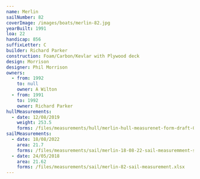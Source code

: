 ```yaml
---
name: Merlin
sailNumber: 82
coverImage: /images/boats/merlin-82.jpg
yearBuilt: 1991
loa: 22
handicap: 856
suffixLetter: C
builder: Richard Parker
construction: Foam/Carbon/Kevlar with Plywood deck
design: Morrison
designer: Phil Morrison
owners:
  - from: 1992
    to: null
    owner: A Wilton
  - from: 1991
    to: 1992
    owner: Richard Parker
hullMeasurements:
  - date: 12/08/2019
    weight: 253.5
    forms: /files/measurements/hull/merlin-hull-measurenet-form-draft-01.xlsx
sailMeasurements:
  - date: 18/08/2022
    area: 21.7
    forms: /files/measurements/sail/merlin-18-08-22-sail-measuremment-spreadsheet-03.xlsx
  - date: 24/05/2018
    area: 21.62
    forms: /files/measurements/sail/merlin-82-sail-measurement.xlsx
---
```

